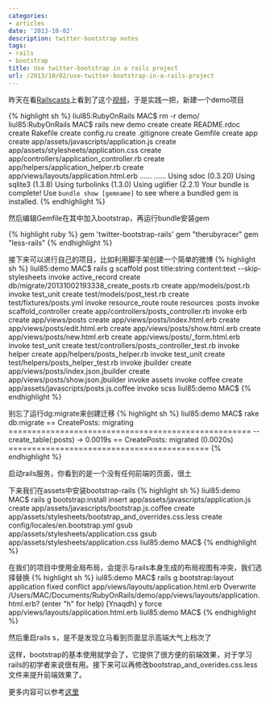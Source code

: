 ```yaml
---
categories:
- articles
date: '2013-10-02'
description: twitter-bootstrap notes
tags:
- rails
- bootstrap
title: Use twitter-bootstrap in a rails project
url: /2013/10/02/use-twitter-bootstrap-in-a-rails-project
---
```



昨天在看[Railscasts](http://railscasts.com/)上看到了这个[视频](http://railscasts.com/episodes/328-twitter-bootstrap-basics)，于是实践一把，新建一个demo项目

{% highlight sh %}
liul85:RubyOnRails MAC$ rm -r demo/
liul85:RubyOnRails MAC$ rails new demo
      create
      create  README.rdoc
      create  Rakefile
      create  config.ru
      create  .gitignore
      create  Gemfile
      create  app
      create  app/assets/javascripts/application.js
      create  app/assets/stylesheets/application.css
      create  app/controllers/application_controller.rb
      create  app/helpers/application_helper.rb
      create  app/views/layouts/application.html.erb
      ......
      ......
Using sdoc (0.3.20)
Using sqlite3 (1.3.8)
Using turbolinks (1.3.0)
Using uglifier (2.2.1)
Your bundle is complete!
Use `bundle show [gemname]` to see where a bundled gem is installed.
{% endhighlight %}

然后编辑Gemfile在其中加入bootstrap，再运行bundle安装gem

{% highlight ruby %}
gem 'twitter-bootstrap-rails'
gem "therubyracer"
gem "less-rails"
{% endhighlight %}

接下来可以进行自己的项目，比如利用脚手架创建一个简单的微博
{% highlight sh %}
liul85:demo MAC$ rails g scaffold post title:string content:text --skip-stylesheets
      invoke  active_record
      create    db/migrate/20131002193338_create_posts.rb
      create    app/models/post.rb
      invoke    test_unit
      create      test/models/post_test.rb
      create      test/fixtures/posts.yml
      invoke  resource_route
       route    resources :posts
      invoke  scaffold_controller
      create    app/controllers/posts_controller.rb
      invoke    erb
      create      app/views/posts
      create      app/views/posts/index.html.erb
      create      app/views/posts/edit.html.erb
      create      app/views/posts/show.html.erb
      create      app/views/posts/new.html.erb
      create      app/views/posts/_form.html.erb
      invoke    test_unit
      create      test/controllers/posts_controller_test.rb
      invoke    helper
      create      app/helpers/posts_helper.rb
      invoke      test_unit
      create        test/helpers/posts_helper_test.rb
      invoke    jbuilder
      create      app/views/posts/index.json.jbuilder
      create      app/views/posts/show.json.jbuilder
      invoke  assets
      invoke    coffee
      create      app/assets/javascripts/posts.js.coffee
      invoke    scss
liul85:demo MAC$
{% endhighlight %}

别忘了运行dg:migrate来创建迁移
{% highlight sh %}
liul85:demo MAC$ rake db:migrate
==  CreatePosts: migrating ====================================================
-- create_table(:posts)
   -> 0.0019s
==  CreatePosts: migrated (0.0020s) ===========================================
{% endhighlight %}

启动rails服务，你看到的是一个没有任何前端的页面，很土

下来我们在assets中安装bootstrap-rails
{% highlight sh %}
liul85:demo MAC$ rails g bootstrap:install
      insert  app/assets/javascripts/application.js
      create  app/assets/javascripts/bootstrap.js.coffee
      create  app/assets/stylesheets/bootstrap_and_overrides.css.less
      create  config/locales/en.bootstrap.yml
        gsub  app/assets/stylesheets/application.css
        gsub  app/assets/stylesheets/application.css
liul85:demo MAC$
{% endhighlight %}

在我们的项目中使用全局布局，会提示与rails本身生成的布局视图有冲突，我们选择替换
{% highlight sh %}
iul85:demo MAC$ rails g bootstrap:layout application fixed
    conflict  app/views/layouts/application.html.erb
Overwrite /Users/MAC/Documents/RubyOnRails/demo/app/views/layouts/application.html.erb? (enter "h" for help) [Ynaqdh] y
       force  app/views/layouts/application.html.erb
liul85:demo MAC$
{% endhighlight %}

然后重启rails s，是不是发现立马看到页面显示高端大气上档次了

这样，bootstrap的基本使用就学会了，它提供了很方便的前端效果，对于学习rails的初学者来说很有用。接下来可以再修改bootstrap_and_overides.css.less文件来提升前端效果了。

更多内容可以参考[这里](https://github.com/seyhunak/twitter-bootstrap-rails)